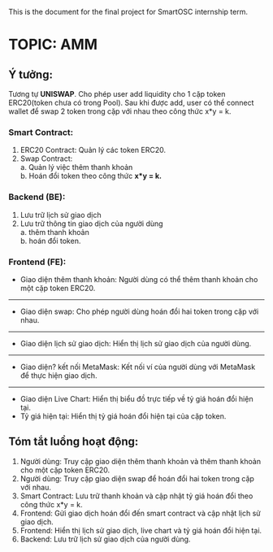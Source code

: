 This is the document for the final project for SmartOSC internship term. 
# TOPIC: AMM

## Ý tưởng: 
Tương tự **UNISWAP**. Cho phép user add liquidity cho 1 cặp token ERC20(token chưa có trong Pool). Sau khi được add, user có thể connect wallet để swap 2 token trong cặp với nhau theo công thức x*y = k. 

### Smart Contract:
  1. ERC20 Contract: Quản lý các token ERC20.
  2. Swap Contract: \
    a. Quản lý việc thêm thanh khoản \
    b. Hoán đổi token theo công thức **x*y = k.**

### Backend (BE):
1. Lưu trữ lịch sử giao dịch
2. Lưu trữ thông tin giao dịch của người dùng \
    a. thêm thanh khoản \
    b. hoán đổi token.
### Frontend (FE):
  * Giao diện thêm thanh khoản: 
  Người dùng có thể thêm thanh khoản cho một cặp token ERC20.

  ----------
  * Giao diện swap: Cho phép người dùng hoán đổi hai token trong cặp với nhau.
  ----------

  * Giao diện lịch sử giao dịch: Hiển thị lịch sử giao dịch của người dùng.
  ----------
  * Giao diện? kết nối MetaMask: Kết nối ví của người dùng với MetaMask để thực hiện giao dịch.
  ------
  * Giao diện Live Chart: Hiển thị biểu đồ trực tiếp về tỷ giá hoán đổi hiện tại.
  * Tỷ giá hiện tại: Hiển thị tỷ giá hoán đổi hiện tại của cặp token.

## Tóm tắt luồng hoạt động:
1. Người dùng: Truy cập giao diện thêm thanh khoản và thêm thanh khoản cho một cặp token ERC20.
2. Người dùng: Truy cập giao diện swap để hoán đổi hai token trong cặp với nhau.
3. Smart Contract: Lưu trữ thanh khoản và cập nhật tỷ giá hoán đổi theo công thức x*y = k.
4. Frontend: Gửi giao dịch hoán đổi đến smart contract và cập nhật lịch sử giao dịch.
5. Frontend: Hiển thị lịch sử giao dịch, live chart và tỷ giá hoán đổi hiện tại.
6. Backend: Lưu trữ lịch sử giao dịch của người dùng.
